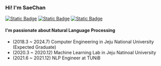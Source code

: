 ### Hi! I'm SaeChan

[![Static Badge](https://img.shields.io/badge/CV-black)](https://github.com/newfull5/newfull5/blob/main/CV.pdf)
[![Static Badge](https://img.shields.io/badge/Facebook-black)](https://www.facebook.com/profile.php?id=100006507302488&locale=ko_KR)
[![Static Badge](https://img.shields.io/badge/Blog-black)](https://devjounal.tistory.com/)



#### I'm passionate about Natural Language Processing

- (2018.3 ~ 2024.7) Computer Engineering in Jeju National University (Expected Graduate)
- (2020.3 ~ 2020.12) Machine Learning Lab in Jeju Natinoal University
- (2021.6 ~ 2021.12) NLP Engineer at TUNiB

<!--
**newfull5/newfull5** is a ✨ _special_ ✨ repository because its `README.md` (this file) appears on your GitHub profile.

Here are some ideas to get you started:

- 🔭 I’m currently working on ...
- 🌱 I’m currently learning ...
- 👯 I’m looking to collaborate on ...
- 🤔 I’m looking for help with ...
- 💬 Ask me about ...
- 📫 How to reach me: ...
- 😄 Pronouns: ...
- ⚡ Fun fact: ...
-->
